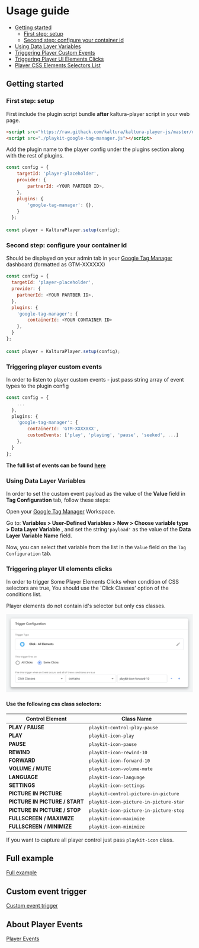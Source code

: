 # Usage guide

- [Getting started](#getting-started)
  - [First step: setup](#first-step-setup)
  - [Second step: configure your container id](#second-step-configure-your-container-id)
- [Using Data Layer Variables](#Using-Data-Layer-Variables)
- [Triggering Player Custom Events](#triggering-player-custom-events)
- [Triggering Player UI Elements Clicks](#triggering-player-ui-elements-clicks)
- [Player CSS Elements Selectors List](#Use-the-following-css-class-selectors)
## Getting started

### First step: setup

First include the plugin script bundle **after** kaltura-player script in your web page.

```html
<script src="https://raw.githack.com/kaltura/kaltura-player-js/master/dist/kaltura-ovp-player.js"></script>
<script src="./playkit-google-tag-manager.js"></script>
```

Add the plugin name to the player config under the plugins section along with the rest of plugins.

```js
const config = {
    targetId: 'player-placeholder',
    provider: {
        partnerId: <YOUR PARTBER ID>,
    },
    plugins: {
        'google-tag-manager': {},
    }
  };

const player = KalturaPlayer.setup(config);
```

### Second step: configure your container id

Should be displayed on your admin tab in your [Google Tag Manager](https://tagmanager.google.com) dashboard (formatted as GTM-XXXXXX)

```js
const config = {
  targetId: 'player-placeholder',
  provider: {
    partnerId: <YOUR PARTBER ID>,
  },
  plugins: {
    'google-tag-manager': {
        containerId: <YOUR CONTAINER ID>
    },
  }
};

const player = KalturaPlayer.setup(config);
```

### Triggering player custom events

In order to listen to player custom events - just pass string array of event types to the plugin config

```js
const config = {
    ...
  },
  plugins: {
    'google-tag-manager': {
        containerId: 'GTM-XXXXXXX',
        customEvents: ['play', 'playing', 'pause', 'seeked', ...]
    },
  }
};
```
**The full list of events can be found [here](https://github.com/kaltura/playkit-js/blob/master/src/event/event-type.js)**

### Using Data Layer Variables

In order to set the custom event payload as the value of the **Value** field in **Tag Configuration** tab, follow these steps:

Open your [Google Tag Manager](https://tagmanager.google.com) Workspace.

Go to: **Variables > User-Defined Variables > New > Choose variable type > Data Layer Variable** , and set the string`'payload'`
as the value of the **Data Layer Variable Name**  field.

Now, you can select thet variable from the list in the `Value` field on the `Tag Configuration` tab.



### Triggering player UI elements clicks

In order to trigger Some Player Elements Clicks when condition of CSS selectors are true,
You should use the 'Click Classes' option of the conditions list. 

Player elements do not contain id's selector but only css classes.

![Screen-Shot-GTM-Dashborrd-Trigger-Configuration](./images/Screen-Shot-GTM-Dashborrd-Trigger-Configuration.png)

#### Use the following css class selectors:

| Control Element | Class Name                                                                                 |
| ---------- | ----------------------------------------------------------------------------------------------- |
| **PLAY / PAUSE**                      | `playkit-control-play-pause`                                         |
| **PLAY**                              | `playkit-icon-play`                                                  |
| **PAUSE**                             | `playkit-icon-pause`                                                 |
| **REWIND**                            | `playkit-icon-rewind-10`                                             |
| **FORWARD**                           | `playkit-icon-forward-10`                                            |
| **VOLUME / MUTE**                     | `playkit-icon-volume-mute`                                           |
| **LANGUAGE**                          | `playkit-icon-language`                                              |
| **SETTINGS**                          | `playkit-icon-settings`                                              |
| **PICTURE IN PICTURE**                | `playkit-control-picture-in-picture`                                 |
| **PICTURE IN PICTURE / START**        | `playkit-icon-picture-in-picture-star`                               |
| **PICTURE IN PICTURE / STOP**         | `playkit-icon-picture-in-picture-stop`                               |
| **FULLSCREEN / MAXIMIZE**             | `playkit-icon-maximize`                                              |
| **FULLSCREEN / MINIMIZE**             | `playkit-icon-minimize`                                              |

If you want to capture all player control just pass `playkit-icon` class.

## Full example

[Full example](https://github.com/kaltura/playkit-js-google-tag-manager/blob/master/demo/index.html)

## Custom event trigger

[Custom event trigger](https://support.google.com/tagmanager/answer/7679219)

## About Player Events

[Player Events](https://github.com/kaltura/kaltura-player-js/blob/master/docs/events.md)
